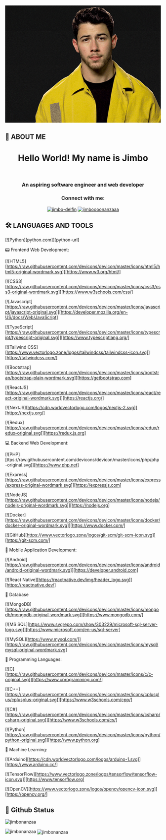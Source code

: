 <!-- Banner -->

<p align="center">
  <img alt="loficity" width="1000px" src="./banner.gif"</img>
</p>

## 🚀 ABOUT ME

<!-- Intro -->
<h1 align="center">Hello World! My name is <b> Jimbo </b></h1> <br />
<h3 align="center">An aspiring software engineer and web developer</h3>

<h3 align="center"><b> Connect with me:</h3> </b>
<p align="center">

<a href="https://linkedin.com/in/jimbo-delfin" target="blank">
<img align="center" src="https://raw.githubusercontent.com/rahuldkjain/github-profile-readme-generator/master/src/images/icons/Social/linked-in-alt.svg" alt="jimbo-delfin" height="30" width="40" /></a>

<a href="https://fb.com/jimboooonanzaaa" target="blank">
<img align="center" src="https://raw.githubusercontent.com/rahuldkjain/github-profile-readme-generator/master/src/images/icons/Social/facebook.svg" alt="jimboooonanzaaa" height="30" width="40" /></a>
</p>

## 🛠 LANGUAGES AND TOOLS

<!-- <p align="left">  -->
[![Python][python.com]][python-url]

:pager: Frontend Web Development:

<!-- <a href="https://www.w3.org/html/" target="_blank" rel="noreferrer"> <img src="https://raw.githubusercontent.com/devicons/devicon/master/icons/html5/html5-original-wordmark.svg" alt="html5" width="40" height="40"/> </a> -->
[![HTML5][https://raw.githubusercontent.com/devicons/devicon/master/icons/html5/html5-original-wordmark.svg]][https://www.w3.org/html/]

<!-- <a href="https://www.w3schools.com/css/" target="_blank" rel="noreferrer"> <img src="https://raw.githubusercontent.com/devicons/devicon/master/icons/css3/css3-original-wordmark.svg" alt="css3" width="40" height="40"/> </a> -->
[![CSS3][https://raw.githubusercontent.com/devicons/devicon/master/icons/css3/css3-original-wordmark.svg]][https://www.w3schools.com/css/]

<!-- <a href="https://developer.mozilla.org/en-US/docs/Web/JavaScript" target="_blank" rel="noreferrer"> <img src="https://raw.githubusercontent.com/devicons/devicon/master/icons/javascript/javascript-original.svg" alt="javascript" width="40" height="40"/> </a> -->
[![Javascript][https://raw.githubusercontent.com/devicons/devicon/master/icons/javascript/javascript-original.svg]][https://developer.mozilla.org/en-US/docs/Web/JavaScript]

<!-- <a href="https://www.typescriptlang.org/" target="_blank" rel="noreferrer"> <img src="https://raw.githubusercontent.com/devicons/devicon/master/icons/typescript/typescript-original.svg" alt="typescript" width="40" height="40"/> </a>  -->
[![TypeScript][https://raw.githubusercontent.com/devicons/devicon/master/icons/typescript/typescript-original.svg]][https://www.typescriptlang.org/]

<!-- <a href="https://tailwindcss.com/" target="_blank" rel="noreferrer"> <img src="https://www.vectorlogo.zone/logos/tailwindcss/tailwindcss-icon.svg" alt="tailwind" width="40" height="40"/> </a>  -->
[![Tailwind CSS][https://www.vectorlogo.zone/logos/tailwindcss/tailwindcss-icon.svg]][https://tailwindcss.com/]

<!-- <a href="https://getbootstrap.com" target="_blank" rel="noreferrer"> <img src="https://raw.githubusercontent.com/devicons/devicon/master/icons/bootstrap/bootstrap-plain-wordmark.svg" alt="bootstrap" width="40" height="40"/> </a> -->
[![Bootstrap][https://raw.githubusercontent.com/devicons/devicon/master/icons/bootstrap/bootstrap-plain-wordmark.svg]][https://getbootstrap.com]

<!-- <a href="https://reactjs.org/" target="_blank" rel="noreferrer"> <img src="https://raw.githubusercontent.com/devicons/devicon/master/icons/react/react-original-wordmark.svg" alt="react" width="40" height="40"/> </a>  -->
[![ReactJS][https://raw.githubusercontent.com/devicons/devicon/master/icons/react/react-original-wordmark.svg]][https://reactjs.org/]

<!-- <a href="https://nextjs.org/" target="_blank" rel="noreferrer"> <img src="https://cdn.worldvectorlogo.com/logos/nextjs-2.svg" alt="nextjs" width="40" height="40"/> </a> -->
[![NextJS][https://cdn.worldvectorlogo.com/logos/nextjs-2.svg]][https://nextjs.org/]

<!-- <a href="https://redux.js.org" target="_blank" rel="noreferrer"> <img src="https://raw.githubusercontent.com/devicons/devicon/master/icons/redux/redux-original.svg" alt="redux" width="40" height="40"/> </a>  -->
[![Redux][https://raw.githubusercontent.com/devicons/devicon/master/icons/redux/redux-original.svg]][https://redux.js.org]


:computer: Backend Web Development:

<!-- <a href="https://www.php.net" target="_blank" rel="noreferrer"> <img src="https://raw.githubusercontent.com/devicons/devicon/master/icons/php/php-original.svg" alt="php" width="40" height="40"/> </a>  -->
[![PHP][ttps://raw.githubusercontent.com/devicons/devicon/master/icons/php/php-original.svg]][https://www.php.net]

<!-- <a href="https://expressjs.com" target="_blank" rel="noreferrer"> <img src="https://raw.githubusercontent.com/devicons/devicon/master/icons/express/express-original-wordmark.svg" alt="express" width="40" height="40"/> </a> -->
[![Express][https://raw.githubusercontent.com/devicons/devicon/master/icons/express/express-original-wordmark.svg]][https://expressjs.com]

<!-- <a href="https://nodejs.org" target="_blank" rel="noreferrer"> <img src="https://raw.githubusercontent.com/devicons/devicon/master/icons/nodejs/nodejs-original-wordmark.svg" alt="nodejs" width="40" height="40"/> </a> -->
[![NodeJS][https://raw.githubusercontent.com/devicons/devicon/master/icons/nodejs/nodejs-original-wordmark.svg]][https://nodejs.org]

<!-- <a href="https://www.docker.com/" target="_blank" rel="noreferrer"> <img src="https://raw.githubusercontent.com/devicons/devicon/master/icons/docker/docker-original-wordmark.svg" alt="docker" width="40" height="40"/> </a> -->
[![Docker][https://raw.githubusercontent.com/devicons/devicon/master/icons/docker/docker-original-wordmark.svg]][https://www.docker.com/]

<!-- <a href="https://git-scm.com/" target="_blank" rel="noreferrer"> <img src="https://www.vectorlogo.zone/logos/git-scm/git-scm-icon.svg" alt="git" width="40" height="40"/> </a> -->
[![GitHub][https://www.vectorlogo.zone/logos/git-scm/git-scm-icon.svg]][https://git-scm.com/]


:iphone: Mobile Application Development:

<!-- <a href="https://developer.android.com" target="_blank" rel="noreferrer"> <img src="https://raw.githubusercontent.com/devicons/devicon/master/icons/android/android-original-wordmark.svg" alt="android" width="40" height="40"/> </a> -->
[![Android][https://raw.githubusercontent.com/devicons/devicon/master/icons/android/android-original-wordmark.svg]][https://developer.android.com]

<!-- <a href="https://reactnative.dev/" target="_blank" rel="noreferrer"> <img src="https://reactnative.dev/img/header_logo.svg" alt="reactnative" width="40" height="40"/> </a>  -->
[![React Native][https://reactnative.dev/img/header_logo.svg]][https://reactnative.dev/]


:bank: Database

<!-- <a href="https://www.mongodb.com/" target="_blank" rel="noreferrer"> <img src="https://raw.githubusercontent.com/devicons/devicon/master/icons/mongodb/mongodb-original-wordmark.svg" alt="mongodb" width="40" height="40"/> </a> -->
[![MongoDB][https://raw.githubusercontent.com/devicons/devicon/master/icons/mongodb/mongodb-original-wordmark.svg]][https://www.mongodb.com/]

<!-- 
<a href="https://www.microsoft.com/en-us/sql-server" target="_blank" rel="noreferrer"> <img src="https://www.svgrepo.com/show/303229/microsoft-sql-server-logo.svg" alt="mssql" width="40" height="40"/> </a> -->
[![MS SQL][https://www.svgrepo.com/show/303229/microsoft-sql-server-logo.svg]][https://www.microsoft.com/en-us/sql-server]

<!-- <a href="https://www.mysql.com/" target="_blank" rel="noreferrer"> <img src="https://raw.githubusercontent.com/devicons/devicon/master/icons/mysql/mysql-original-wordmark.svg" alt="mysql" width="40" height="40"/> </a> -->
[![MySQL][https://www.mysql.com/]][https://raw.githubusercontent.com/devicons/devicon/master/icons/mysql/mysql-original-wordmark.svg]


:wrench: Programming Languages:

<!-- 
<a href="https://www.cprogramming.com/" target="_blank" rel="noreferrer"> <img src="https://raw.githubusercontent.com/devicons/devicon/master/icons/c/c-original.svg" alt="c" width="40" height="40"/> </a> -->
[![C][https://raw.githubusercontent.com/devicons/devicon/master/icons/c/c-original.svg]][https://www.cprogramming.com/]

<!-- <a href="https://www.w3schools.com/cpp/" target="_blank" rel="noreferrer"> <img src="https://raw.githubusercontent.com/devicons/devicon/master/icons/cplusplus/cplusplus-original.svg" alt="cplusplus" width="40" height="40"/> </a> -->
[![C++][https://raw.githubusercontent.com/devicons/devicon/master/icons/cplusplus/cplusplus-original.svg]][https://www.w3schools.com/cpp/]

<!-- <a href="https://www.w3schools.com/cs/" target="_blank" rel="noreferrer"> <img src="https://raw.githubusercontent.com/devicons/devicon/master/icons/csharp/csharp-original.svg" alt="csharp" width="40" height="40"/> </a> -->
[![C#][https://raw.githubusercontent.com/devicons/devicon/master/icons/csharp/csharp-original.svg]][https://www.w3schools.com/cs/]

<!-- <a href="https://www.python.org" target="_blank" rel="noreferrer"> <img src="https://raw.githubusercontent.com/devicons/devicon/master/icons/python/python-original.svg" alt="python" width="40" height="40"/> </a>  -->
[![Python][https://raw.githubusercontent.com/devicons/devicon/master/icons/python/python-original.svg]][https://www.python.org]


:robot: Machine Learning:

<!-- <a href="https://www.arduino.cc/" target="_blank" rel="noreferrer"> <img src="https://cdn.worldvectorlogo.com/logos/arduino-1.svg" alt="arduino" width="40" height="40"/> </a> -->
[![Arduino][https://cdn.worldvectorlogo.com/logos/arduino-1.svg]][https://www.arduino.cc/]

<!-- <a href="https://www.tensorflow.org" target="_blank" rel="noreferrer"> <img src="https://www.vectorlogo.zone/logos/tensorflow/tensorflow-icon.svg" alt="tensorflow" width="40" height="40"/> </a>  -->
[![TensorFlow][https://www.vectorlogo.zone/logos/tensorflow/tensorflow-icon.svg]][https://www.tensorflow.org]

<!-- <a href="https://opencv.org/" target="_blank" rel="noreferrer"> <img src="https://www.vectorlogo.zone/logos/opencv/opencv-icon.svg" alt="opencv" width="40" height="40"/> </a> -->
[![OpenCV][https://www.vectorlogo.zone/logos/opencv/opencv-icon.svg]][https://opencv.org/]

<!-- </p> -->

## 🚀 Github Status

<p align="left"> 
<img src="https://komarev.com/ghpvc/?username=jimbonanzaa&label=Profile%20views&color=0e75b6&style=flat" alt="jimbonanzaa" /> </p>

<p><img align="left" src="https://github-readme-stats.vercel.app/api/top-langs?username=jimbonanzaa&show_icons=true&locale=en&layout=compact" alt="jimbonanzaa" /></p>

<p>&nbsp;<img align="center" src="https://github-readme-stats.vercel.app/api?username=jimbonanzaa&show_icons=true&locale=en" alt="jimbonanzaa" /></p>

